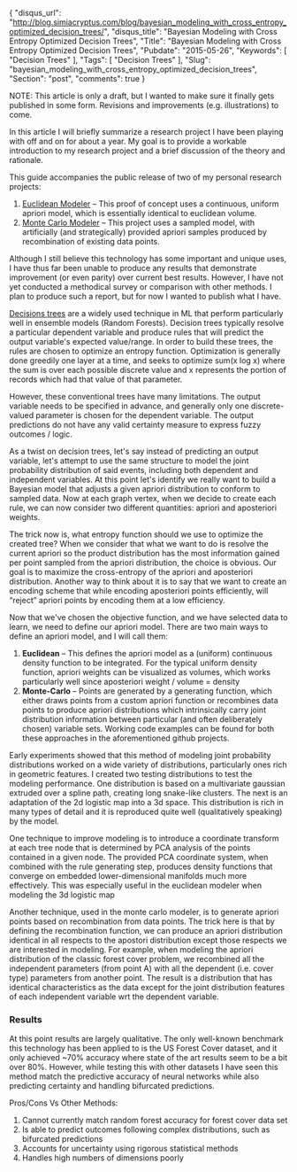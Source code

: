 {
  "disqus_url": "http://blog.simiacryptus.com/blog/bayesian_modeling_with_cross_entropy_optimized_decision_trees/",
  "disqus_title": "Bayesian Modeling with Cross Entropy Optimized Decision Trees",
  "Title": "Bayesian Modeling with Cross Entropy Optimized Decision Trees",
  "Pubdate": "2015-05-26",
  "Keywords": [
    "Decision Trees"
  ],
  "Tags": [
    "Decision Trees"
  ],
  "Slug": "bayesian_modeling_with_cross_entropy_optimized_decision_trees",
  "Section": "post",
  "comments": true
}


NOTE: This article is only a draft, but I wanted to make sure it finally gets published in some form. Revisions and improvements (e.g. illustrations) to come.

In this article I will briefly summarize a research project I have been playing with off and on for about a year. My goal is to provide a workable introduction to my research project and a brief discussion of the theory and rationale.

This guide accompanies the public release of two of my personal research projects:
1. [Euclidean Modeler](https://github.com/acharneski/volumetry) – This proof of concept uses a continuous, uniform apriori model, which is essentially identical to euclidean volume.
1. [Monte Carlo Modeler](https://github.com/acharneski/hologram) – This project uses a sampled model, with artificially (and strategically) provided apriori samples produced by recombination of existing data points.

Although I still believe this technology has some important and unique uses, I have thus far been unable to produce any results that demonstrate improvement (or even parity) over current best results. However, I have not yet conducted a methodical survey or comparison with other methods. I plan to produce such a report, but for now I wanted to publish what I have.

[Decisions trees](https://en.wikipedia.org/wiki/Decision_tree_learning) are a widely used technique in ML that perform particularly well in ensemble models (Random Forests). Decision trees typically resolve a particular dependent variable and produce rules that will predict the output variable's expected value/range. In order to build these trees, the rules are chosen to optimize an entropy function. Optimization is generally done greedily one layer at a time, and seeks to optimize sum(x log x) where the sum is over each possible discrete value and x represents the portion of records which had that value of that parameter.

However, these conventional trees have many limitations. The output variable needs to be specified in advance, and generally only one discrete-valued parameter is chosen for the dependent variable. The output predictions do not have any valid certainty measure to express fuzzy outcomes / logic.

As a twist on decision trees, let's say instead of predicting an output variable, let's attempt to use the same structure to model the joint probability distribution of said events, including both dependent and independent variables. At this point let's identify we really want to build a Bayesian model that adjusts a given apriori distribution to conform to sampled data. Now at each graph vertex, when we decide to create each rule, we can now consider two different quantities: apriori and aposteriori weights.

The trick now is, what entropy function should we use to optimize the created tree? When we consider that what we want to do is resolve the current apriori so the product distribution has the most information gained per point sampled from the apriori distribution, the choice is obvious. Our goal is to maximize the cross-entropy of the apriori and aposteriori distribution. Another way to think about it is to say that we want to create an encoding scheme that while encoding aposteriori points efficiently, will “reject” apriori points by encoding them at a low efficiency.

Now that we've chosen the objective function, and we have selected data to learn, we need to define our apriori model. There are two main ways to define an apriori model, and I will call them:
1. __Euclidean__ – This defines the apriori model as a (uniform) continuous density function to be integrated. For the typical uniform density function, apriori weights can be visualized as volumes, which works particularly well since aposteriori weight / volume = density
1. __Monte-Carlo__ – Points are generated by a generating function, which either draws points from a custom apriori function or recombines data points to produce apriori distributions which intrinsically carry joint distribution information between particular (and often deliberately chosen) variable sets.
Working code examples can be found for both these approaches in the aforementioned github projects.

Early experiments showed that this method of modeling joint probability distributions worked on a wide variety of distributions, particularly ones rich in geometric features. I created two testing distributions to test the modeling performance. One distribution is based on a multivariate gaussian extruded over a spline path, creating long snake-like clusters. The next is an adaptation of the 2d logistic map into a 3d space. This distribution is rich in many types of detail and it is reproduced quite well (qualitatively speaking) by the model.

One technique to improve modeling is to introduce a coordinate transform at each tree node that is determined by PCA analysis of the points contained in a given node. The provided PCA coordinate system, when combined with the rule generating step, produces density functions that converge on embedded lower-dimensional manifolds much more effectively. This was especially useful in the euclidean modeler when modeling the 3d logistic map

Another technique, used in the monte carlo modeler, is to generate apriori points based on recombination from data points. The trick here is that by defining the recombination function, we can produce an apriori distribution identical in all respects to the apostori distribution except those respects we are interested in modeling. For example, when modeling the apriori distribution of the classic forest cover problem, we recombined all the independent parameters (from point A) with all the dependent (i.e. cover type) parameters from another point. The result is a distribution that has identical characteristics as the data except for the joint distribution features of each independent variable wrt the dependent variable.

### Results

At this point results are largely qualitative. The only well-known benchmark this technology has been applied to is the US Forest Cover dataset, and it only achieved ~70% accuracy where state of the art results seem to be a bit over 80%. However, while testing this with other datasets I have seen this method match the predictive accuracy of neural networks while also predicting certainty and handling bifurcated predictions.

Pros/Cons Vs Other Methods:
1. Cannot currently match random forest accuracy for forest cover data set
1. Is able to predict outcomes following complex distributions, such as bifurcated predictions
1. Accounts for uncertainty using rigorous statistical methods
1. Handles high numbers of dimensions poorly
